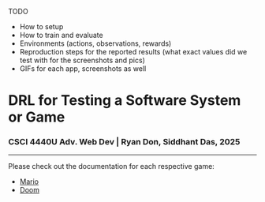 TODO
- How to setup
- How to train and evaluate
- Environments (actions, observations, rewards)
- Reproduction steps for the reported results (what exact values did we test with for the screenshots and pics)
- GIFs for each app, screenshots as well

# DRL for Testing a Software System or Game
### CSCI 4440U Adv. Web Dev | Ryan Don, Siddhant Das, 2025

---

Please check out the documentation for each respective game:
- <a href="./mario/README.md">Mario</a>
- <a href="./doom/README.md">Doom</a>